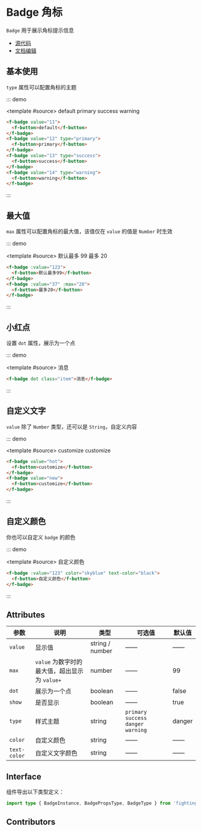 # Badge 角标

`Badge` 用于展示角标提示信息

- [源代码](https://github.com/FightingDesign/fighting-design/tree/master/packages/fighting-design/badge)
- [文档编辑](https://github.com/FightingDesign/fighting-design/blob/master/docs/docs/components/badge.md)

## 基本使用

`type` 属性可以配置角标的主题

::: demo

<template #source>
<f-badge value="11">
<f-button>default</f-button>
</f-badge>
<f-badge value="12" type="primary">
<f-button>primary</f-button>
</f-badge>
<f-badge value="13" type="success">
<f-button>success</f-button>
</f-badge>
<f-badge value="14" type="warning">
<f-button>warning</f-button>
</f-badge>
</template>

```html
<f-badge value="11">
  <f-button>default</f-button>
</f-badge>
<f-badge value="12" type="primary">
  <f-button>primary</f-button>
</f-badge>
<f-badge value="13" type="success">
  <f-button>success</f-button>
</f-badge>
<f-badge value="14" type="warning">
  <f-button>warning</f-button>
</f-badge>
```

:::

## 最大值

`max` 属性可以配置角标的最大值，该值仅在 `value` 的值是 `Number` 时生效

::: demo

<template #source>
<f-badge :value="123">
<f-button>默认最多 99</f-button>
</f-badge>
<f-badge :value="37" :max="20">
<f-button>最多 20</f-button>
</f-badge>
</template>

```html
<f-badge :value="123">
  <f-button>默认最多99</f-button>
</f-badge>
<f-badge :value="37" :max="20">
  <f-button>最多20</f-button>
</f-badge>
```

:::

## 小红点

设置 `dot` 属性，展示为一个点

::: demo

<template #source>
<f-badge dot class="item">消息</f-badge>
</template>

```html
<f-badge dot class="item">消息</f-badge>
```

:::

## 自定义文字

`value` 除了 `Number` 类型，还可以是 `String`，自定义内容

::: demo

<template #source>
<f-badge value="hot">
<f-button>customize</f-button>
</f-badge>
<f-badge value="new">
<f-button>customize</f-button>
</f-badge>
</template>

```html
<f-badge value="hot">
  <f-button>customize</f-button>
</f-badge>
<f-badge value="new">
  <f-button>customize</f-button>
</f-badge>
```

:::

## 自定义颜色

你也可以自定义 `badge` 的颜色

::: demo

<template #source>
<f-badge :value="123" color="skyblue" text-color="black">
<f-button>自定义颜色</f-button>
</f-badge>
</template>

```html
<f-badge :value="123" color="skyblue" text-color="black">
  <f-button>自定义颜色</f-button>
</f-badge>
```

:::

## Attributes

| 参数         | 说明                                          | 类型            | 可选值                                 | 默认值 |
| ------------ | --------------------------------------------- | --------------- | -------------------------------------- | ------ |
| `value`      | 显示值                                        | string / number | ——                                     | ——     |
| `max`        | `value` 为数字时的最大值，超出显示为 `value+` | number          | ——                                     | 99     |
| `dot`        | 展示为一个点                                  | boolean         | ——                                     | false  |
| `show`       | 是否显示                                      | boolean         | ——                                     | true   |
| `type`       | 样式主题                                      | string          | `primary` `success` `danger` `warning` | danger |
| `color`      | 自定义颜色                                    | string          | ——                                     | ——     |
| `text-color` | 自定义文字颜色                                | string          | ——                                     | ——     |

## Interface

组件导出以下类型定义：

```ts
import type { BadgeInstance, BadgePropsType, BadgeType } from 'fighting-design'
```

## Contributors

<a href="https://github.com/Tyh2001" target="_blank">
  <f-avatar round src="https://avatars.githubusercontent.com/u/73180970?v=4" />
</a>

<a href="https://github.com/xluoyu" target="_blank">
  <f-avatar round src="https://avatars.githubusercontent.com/u/36356701?v=4" />
</a>

<style scoped>
  .f-badge {
    margin: 10px;
  }
</style>
